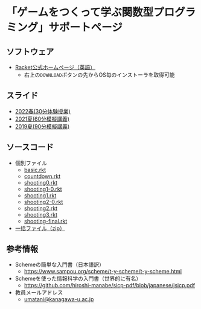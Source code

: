 # 「ゲームをつくって学ぶ関数型プログラミング」サポートページ

## ソフトウェア

* [Racket公式ホームページ（英語）](https://racket-lang.org )
    - 右上の`DOWNLOAD`ボタンの先からOS毎のインストーラを取得可能

## スライド

* [2022春(30分体験授業)](trial-lec2022w.pdf)
* [2021夏(60分模擬講義)](trial-lec2021.pdf)
* [2019夏(90分模擬講義)](trial-lec2019.pdf)

## ソースコード

* 個別ファイル
    * [basic.rkt](src/basic.rkt)
    * [countdown.rkt](src/countdown.rkt)
    * [shooting0.rkt](src/shooting0.rkt)
    * [shooting1-0.rkt](src/shooting1-0.rkt)
    * [shooting1.rkt](src/shooting1.rkt)
    * [shooting2-0.rkt](src/shooting2-0.rkt)
    * [shooting2.rkt](src/shooting2.rkt)
    * [shooting3.rkt](src/shooting3.rkt)
    * [shooting-final.rkt](src/shooting-final.rkt)
* [一括ファイル（zip）](src.zip)


## 参考情報

* Schemeの簡単な入門書（日本語訳）
    - https://www.sampou.org/scheme/t-y-scheme/t-y-scheme.html 
* Schemeを使った情報科学の入門書（世界的に有名）
    - https://github.com/hiroshi-manabe/sicp-pdf/blob/japanese/jsicp.pdf 
* 教員メールアドレス
    - umatani@kanagawa-u.ac.jp 
